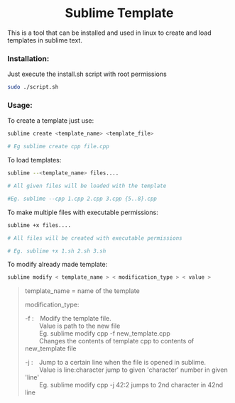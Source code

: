 <h1 align="center"> Sublime Template</h1>

This is a tool that can be installed and used in linux to create and load templates in sublime text.

### Installation:
Just execute the install.sh script with root permissions

```bash
sudo ./script.sh
```
### Usage:
To create a template just use:
```bash
sublime create <template_name> <template_file>

# Eg sublime create cpp file.cpp
```

To load templates:
```bash
sublime --<template_name> files....

# All given files will be loaded with the template

#Eg. sublime --cpp 1.cpp 2.cpp 3.cpp {5..8}.cpp
```

To make multiple files with executable permissions:
```bash
sublime +x files....

# All files will be created with executable permissions

# Eg. sublime +x 1.sh 2.sh 3.sh
```

To modify already made template:
```bash
sublime modify < template_name > < modification_type > < value >
```

> template_name = name of the template
> 
> modification_type:
> 
>	-f :&emsp;Modify the template file.<br>
>	&emsp;&emsp; Value is path to the new file<br>
>	&emsp;&emsp; Eg. sublime modify cpp -f new_template.cpp<br>
>	&emsp;&emsp; Changes the contents of template cpp to contents of new_template file
>
>	-j :&emsp;Jump to a certain line when the file is opened in sublime.<br>
>	&emsp;&emsp; Value is line:character jump to given 'character' number in given 'line'<br>
>	&emsp;&emsp; Eg. sublime modify cpp -j 42:2 jumps to 2nd character in 42nd line

